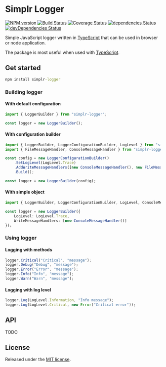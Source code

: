 # Simplr Logger

[![NPM version](http://img.shields.io/npm/v/simplr-logger.svg)](https://www.npmjs.com/package/simplr-logger)
[![Build Status](https://travis-ci.org/SimplrJS/simplr-logger.svg?branch=master)](https://travis-ci.org/SimplrJS/simplr-logger)
[![Coverage Status](https://coveralls.io/repos/github/SimplrJS/simplr-logger/badge.svg)](https://coveralls.io/github/SimplrJS/simplr-logger)
[![dependencies Status](https://david-dm.org/simplrjs/simplr-logger/status.svg)](https://david-dm.org/simplrjs/simplr-logger)
[![devDependencies Status](https://david-dm.org/simplrjs/simplr-logger/dev-status.svg)](https://david-dm.org/simplrjs/simplr-logger?type=dev)

Simple JavaScript logger written in [TypeScript](http://typescriptlang.org) that can be used in browser or node application.

The package is most useful when used with [TypeScript](http://typescriptlang.org).

## Get started

```cmd
npm install simplr-logger
```

### Building logger

#### With default configuration

```ts
import { LoggerBuilder } from "simplr-logger";

const logger = new LoggerBuilder();
```

#### With configuration builder

```ts
import { LoggerBuilder, LoggerConfigurationBuilder, LogLevel } from "simplr-logger";
import { FileMessageHandler, ConsoleMessageHandler } from "simplr-logger/handlers";

const config = new LoggerConfigurationBuilder()
    .SetLogLevel(LogLevel.Trace)
    .AddWriteMessageHandlers([new ConsoleMessageHandler(), new FileMessageHandler("./logs.txt")])
    .Build();

const logger = new LoggerBuilder(config);
```

#### With simple object

```ts
import { LoggerBuilder, LoggerConfigurationBuilder, LogLevel, ConsoleMessageHandler } from "simplr-logger";

const logger = new LoggerBuilder({
    LogLevel: LogLevel.Trace,
    WriteMessageHandlers: [new ConsoleMessageHandler()]
});
```

### Using logger

#### Logging with methods

```ts
logger.Critical("Critical", "message");
logger.Debug("Debug", "message");
logger.Error("Error", "message");
logger.Info("Info", "message");
logger.Warn("Warn", "message");
```

#### Logging with log level

```ts
logger.Log(LogLevel.Information, "Info message");
logger.Log(LogLevel.Critical, new Error("Critical error"));
```

## API

 TODO

## License

Released under the [MIT license](LICENSE).
